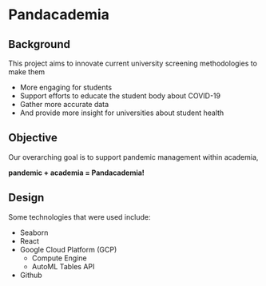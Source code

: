 # Pandacademia

## Background 


This project aims to innovate current university screening methodologies to make them
* More engaging for students
* Support efforts to educate the student body about COVID-19
* Gather more accurate data
* And provide more insight for universities about student health

## Objective
Our overarching goal is to support pandemic management within academia,

**pandemic + academia = Pandacademia!**



## Design
Some technologies that were used include:
* Seaborn
* React
* Google Cloud Platform (GCP)
    * Compute Engine
    * AutoML Tables API
* Github
